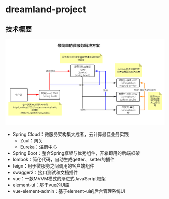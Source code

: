 # dreamland-project

## 技术概要

![1563429024642](dreamland-doc\images\20190718131441.png)

- Spring Cloud：微服务架构集大成者，云计算最佳业务实践
  - Zuul：网关
  - Eureka：注册中心
- Spring Boot：整合Spring框架与优秀组件，开箱即用的后端框架
- lombok：简化代码，自动生成getter、setter的插件
- feign：用于微服务之间调用的客户端组件
- swagger2：接口测试和文档插件
- vue：一款MVVM模式的渐进式JavaScript框架
- element-ui：基于vue的UI库
- vue-element-admin：基于element-ui的后台管理系统UI
